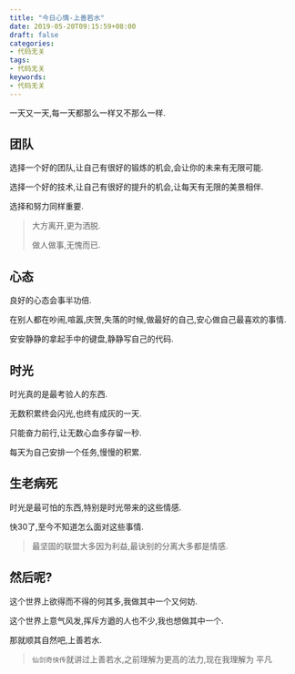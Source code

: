 ```yaml
---
title: "今日心情-上善若水"
date: 2019-05-20T09:15:59+08:00
draft: false
categories:
- 代码无关
tags:
- 代码无关
keywords:
- 代码无关
---
```


一天又一天,每一天都那么一样又不那么一样.

<!--more-->



## 团队

选择一个好的团队,让自己有很好的锻炼的机会,会让你的未来有无限可能.

选择一个好的技术,让自己有很好的提升的机会,让每天有无限的美景相伴.

选择和努力同样重要.

> 大方离开,更为洒脱.
>
> 做人做事,无愧而已.

## 心态

良好的心态会事半功倍.

在别人都在吵闹,喧嚣,庆贺,失落的时候,做最好的自己,安心做自己最喜欢的事情.

安安静静的拿起手中的键盘,静静写自己的代码.

## 时光

时光真的是最考验人的东西.

无数积累终会闪光,也终有成灰的一天.

只能奋力前行,让无数心血多存留一秒.

每天为自己安排一个任务,慢慢的积累.

## 生老病死

时光是最可怕的东西,特别是时光带来的这些情感.

快30了,至今不知道怎么面对这些事情.

> 最坚固的联盟大多因为利益,最诀别的分离大多都是情感.

## 然后呢?

这个世界上欲得而不得的何其多,我做其中一个又何妨.

这个世界上意气风发,挥斥方遒的人也不少,我也想做其中一个.

那就顺其自然吧,上善若水.

> `仙剑奇侠传`就讲过上善若水,之前理解为更高的法力,现在我理解为 平凡